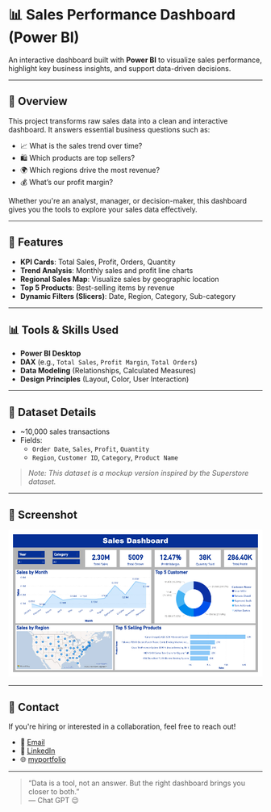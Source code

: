 # 📊 Sales Performance Dashboard (Power BI)

An interactive dashboard built with **Power BI** to visualize sales performance, highlight key business insights, and support data-driven decisions.

---

## 🚀 Overview

This project transforms raw sales data into a clean and interactive dashboard. It answers essential business questions such as:

- 📈 What is the sales trend over time?
- 🛍️ Which products are top sellers?
- 🌍 Which regions drive the most revenue?
- 💰 What’s our profit margin?

Whether you're an analyst, manager, or decision-maker, this dashboard gives you the tools to explore your sales data effectively.

---

## 🔧 Features

- **KPI Cards**: Total Sales, Profit, Orders, Quantity
- **Trend Analysis**: Monthly sales and profit line charts
- **Regional Sales Map**: Visualize sales by geographic location
- **Top 5 Products**: Best-selling items by revenue
- **Dynamic Filters (Slicers)**: Date, Region, Category, Sub-category

---

## 📊 Tools & Skills Used

- **Power BI Desktop**
- **DAX** (e.g., `Total Sales`, `Profit Margin`, `Total Orders`)
- **Data Modeling** (Relationships, Calculated Measures)
- **Design Principles** (Layout, Color, User Interaction)

---

## 🧩 Dataset Details

- ~10,000 sales transactions
- Fields:
  - `Order Date`, `Sales`, `Profit`, `Quantity`
  - `Region`, `Customer ID`, `Category`, `Product Name`

> *Note: This dataset is a mockup version inspired by the Superstore dataset.*

---

## 📸 Screenshot

![Sales-Dashboard](images/Sales-Dashboard.jpg)

---

## 💬 Contact

If you're hiring or interested in a collaboration, feel free to reach out!

- 📧 [Email](mailto:thodsaphol.cha@gmail.com)
- 💼 [LinkedIn](https://www.linkedin.com/in/thodsaphon-chamnansuek-318642355)   
- 🌐 [myportfolio](https://github.com/ThodsaphonChamnansuek/my_portfolio.git)

---

> “Data is a tool, not an answer. But the right dashboard brings you closer to both.”  
> — Chat GPT 😉



